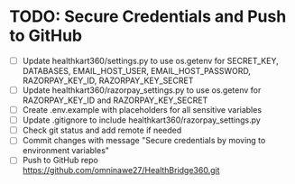 # TODO: Secure Credentials and Push to GitHub

- [ ] Update healthkart360/settings.py to use os.getenv for SECRET_KEY, DATABASES, EMAIL_HOST_USER, EMAIL_HOST_PASSWORD, RAZORPAY_KEY_ID, RAZORPAY_KEY_SECRET
- [ ] Update healthkart360/razorpay_settings.py to use os.getenv for RAZORPAY_KEY_ID and RAZORPAY_KEY_SECRET
- [ ] Create .env.example with placeholders for all sensitive variables
- [ ] Update .gitignore to include healthkart360/razorpay_settings.py
- [ ] Check git status and add remote if needed
- [ ] Commit changes with message "Secure credentials by moving to environment variables"
- [ ] Push to GitHub repo https://github.com/omninawe27/HealthBridge360.git
